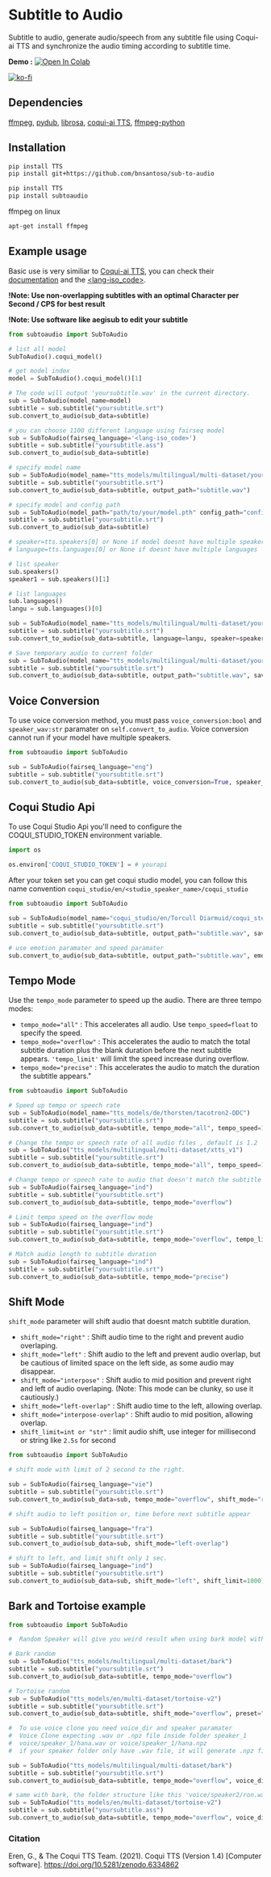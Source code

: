 #  Subtitle to Audio
Subtitle to audio, generate audio/speech from any subtitle file using Coqui-ai TTS and synchronize the audio timing according to subtitle time. 

**Demo :** [![Open In Colab](https://colab.research.google.com/assets/colab-badge.svg)](https://colab.research.google.com/github/bnsantoso/sub-to-audio//blob/main/subtitle_to_audio.ipynb)

[![ko-fi](https://ko-fi.com/img/githubbutton_sm.svg)](https://ko-fi.com/bnsantoso)
##  Dependencies
[ffmpeg](https://ffmpeg.org/), [pydub](https://github.com/jiaaro/pydub), [librosa](https://github.com/librosa/librosa), [coqui-ai TTS](https://github.com/coqui-ai/TTS/), [ffmpeg-python](https://github.com/kkroening/ffmpeg-python)

##  Installation

```bash
pip install TTS
pip install git+https://github.com/bnsantoso/sub-to-audio
```
```bash
pip install TTS
pip install subtoaudio
```
ffmpeg on linux
```bash
apt-get install ffmpeg
```
## Example usage

Basic use is very similiar to [Coqui-ai TTS](https://github.com/coqui-ai/TTS/), you can check their [documentation](https://tts.readthedocs.io/en/latest/inference.html) and the [<lang-iso_code>](https://dl.fbaipublicfiles.com/mms/tts/all-tts-languages.html).

**!Note: Use non-overlapping subtitles with an optimal Character per Second / CPS for best result**

**!Note: Use software like aegisub to edit your subtitle**

```python
from subtoaudio import SubToAudio

# list all model
SubToAudio().coqui_model()

# get model index
model = SubToAudio().coqui_model()[1]

# The code will output 'yoursubtitle.wav' in the current directory.
sub = SubToAudio(model_name=model)
subtitle = sub.subtitle("yoursubtitle.srt")
sub.convert_to_audio(sub_data=subtitle)

# you can choose 1100 different language using fairseq model
sub = SubToAudio(fairseq_language='<lang-iso_code>')
subtitle = sub.subtitle("yoursubtitle.ass")
sub.convert_to_audio(sub_data=subtitle) 

# specify model name
sub = SubToAudio(model_name="tts_models/multilingual/multi-dataset/your_tts")
subtitle = sub.subtitle("yoursubtitle.srt")
sub.convert_to_audio(sub_data=subtitle, output_path="subtitle.wav")

# specify model and config path
sub = SubToAudio(model_path="path/to/your/model.pth" config_path="config/path.json")
subtitle = sub.subtitle("yoursubtitle.srt")
sub.convert_to_audio(sub_data=subtitle)

# speaker=tts.speakers[0] or None if model doesnt have multiple speakers
# language=tts.languages[0] or None if doesnt have multiple languages

# list speaker
sub.speakers()
speaker1 = sub.speakers()[1]

# list languages
sub.languages()
langu = sub.languages()[0]

sub = SubToAudio(model_name="tts_models/multilingual/multi-dataset/your_tts")
subtitle = sub.subtitle("yoursubtitle.srt")
sub.convert_to_audio(sub_data=subtitle, language=langu, speaker=speaker1, output_path="subtitle.wav")

# Save temporary audio to current folder
sub = SubToAudio(model_name="tts_models/multilingual/multi-dataset/your_tts")
subtitle = sub.subtitle("yoursubtitle.srt")
sub.convert_to_audio(sub_data=subtitle, output_path="subtitle.wav", save_temp=True)
```

## Voice Conversion

To use voice conversion method, you must pass `voice_conversion:bool` and `speaker_wav:str` paramater on `self.convert_to_audio`. Voice conversion cannot run if your model have multiple speakers.

```python
from subtoaudio import SubToAudio

sub = SubToAudio(fairseq_language="eng")
subtitle = sub.subtitle("yoursubtitle.srt")
sub.convert_to_audio(sub_data=subtitle, voice_conversion=True, speaker_wav="voice.wav", language="en")
```

## Coqui Studio Api

To use Coqui Studio Api you'll need to configure the COQUI_STUDIO_TOKEN environment variable. 

```python
import os

os.environ['COQUI_STUDIO_TOKEN'] = # yourapi
```

After your token set you can get coqui studio model, you can follow this name convention `coqui_studio/en/<studio_speaker_name>/coqui_studio`

```python
from subtoaudio import SubToAudio

sub = SubToAudio(model_name="coqui_studio/en/Torcull Diarmuid/coqui_studio", progress_bar=False)
subtitle = sub.subtitle("yoursubtitle.srt")
sub.convert_to_audio(sub_data=subtitle, output_path="subtitle.wav", save_temp=True)

# use emotion paramater and speed paramater
sub.convert_to_audio(sub_data=subtitle, output_path="subtitle.wav", emotion="Happy", speed=1.5)
```

## Tempo Mode

Use the `tempo_mode` parameter to speed up the audio. There are three tempo modes: 

- `tempo_mode="all"` : This accelerates all audio. Use `tempo_speed=float` to specify the speed.
- `tempo_mode="overflow"` : This accelerates the audio to match the total subtitle duration plus the blank duration before the next subtitle appears. `'tempo_limit'` will limit the speed increase during overflow.
- `tempo_mode="precise"` : This accelerates the audio to match the duration the subtitle appears."


```python
from subtoaudio import SubToAudio

# Speed up tempo or speech rate
sub = SubToAudio(model_name="tts_models/de/thorsten/tacotron2-DDC")
subtitle = sub.subtitle("yoursubtitle.srt")
sub.convert_to_audio(sub_data=subtitle, tempo_mode="all", tempo_speed=1.3)

# Change the tempo or speech rate of all audio files , default is 1.2
sub = SubToAudio("tts_models/multilingual/multi-dataset/xtts_v1")
subtitle = sub.subtitle("yoursubtitle.srt")
sub.convert_to_audio(sub_data=subtitle, tempo_mode="all", tempo_speed=1.3)

# Change tempo or speech rate to audio that doesn't match the subtitle duration
sub = SubToAudio(fairseq_language="ind")
subtitle = sub.subtitle("yoursubtitle.srt")
sub.convert_to_audio(sub_data=subtitle, tempo_mode="overflow")

# Limit tempo speed on the overflow mode 
sub = SubToAudio(fairseq_language="ind")
subtitle = sub.subtitle("yoursubtitle.srt")
sub.convert_to_audio(sub_data=subtitle, tempo_mode="overflow", tempo_limit=1.2)

# Match audio length to subtitle duration
sub = SubToAudio(fairseq_language="ind")
subtitle = sub.subtitle("yoursubtitle.srt")
sub.convert_to_audio(sub_data=subtitle, tempo_mode="precise")
```

## Shift Mode

`shift_mode` parameter will shift audio that doesnt match subtitle duration.

- `shift_mode="right"` : Shift audio time to the right and prevent audio overlaping.
- `shift_mode="left"` : Shift audio to the left and prevent audio overlap, but be cautious of limited space on the left side, as some audio may disappear.
- `shift_mode="interpose"` : Shift audio to mid position and prevent right and left of audio overlaping. (Note: This mode can be clunky, so use it cautiously.)
- `shift_mode="left-overlap"` : Shift audio time to the left, allowing overlap.
- `shift_mode="interpose-overlap"` : Shift audio to mid position, allowing overlap.
- `shift_limit=int or "str"` : limit audio shift, use integer for millisecond or string like `2.5s` for second

```python
from subtoaudio import SubToAudio

# shift mode with limit of 2 second to the right.

sub = SubToAudio(fairseq_language="vie")
subtitle = sub.subtitle("yoursubtitle.srt")
sub.convert_to_audio(sub_data=sub, tempo_mode="overflow", shift_mode="right", limit_shift="2s")

# shift audio to left position or, time before next subtitle appear

sub = SubToAudio(fairseq_language="fra")
subtitle = sub.subtitle("yoursubtitle.srt")
sub.convert_to_audio(sub_data=sub, shift_mode="left-overlap")

# shift to left, and limit shift only 1 sec.
sub = SubToAudio(fairseq_language="ind")
subtitle = sub.subtitle("yoursubtitle.srt")
sub.convert_to_audio(sub_data=sub, shift_mode="left", shift_limit=1000) # 1000 = 1s
```

## Bark and Tortoise example

```python
from subtoaudio import SubToAudio

#  Random Speaker will give you weird result when using bark model with SubToAudio

# Bark random
sub = SubToAudio("tts_models/multilingual/multi-dataset/bark")
subtitle = sub.subtitle("yoursubtitle.srt")
sub.convert_to_audio(sub_data=subtitle, tempo_mode="overflow")

# Tortoise random
sub = SubToAudio("tts_models/en/multi-dataset/tortoise-v2")
subtitle = sub.subtitle("yoursubtitle.srt")
sub.convert_to_audio(sub_data=subtitle, shift_mode="overflow", preset="fast")

#  To use voice clone you need voice_dir and speaker paramater
#  Voice Clone expecting .wav or .npz file inside folder speaker_1
#  voice/speaker_1/hana.wav or voice/speaker_1/hana.npz
#  if your speaker folder only have .wav file, it will generate .npz file after you runing it.

sub = SubToAudio("tts_models/multilingual/multi-dataset/bark")
subtitle = sub.subtitle("yoursubtitle.srt")
sub.convert_to_audio(sub_data=subtitle, tempo_mode="overflow", voice_dir="voice/",speaker="speaker_1")

# same with bark, the folder structure like this 'voice/speaker2/ron.wav'
sub = SubToAudio("tts_models/en/multi-dataset/tortoise-v2")
subtitle = sub.subtitle("yoursubtitle.ass")
sub.convert_to_audio(sub_data=subtitle, tempo_mode="overflow", voice_dir="voice/", speaker="speaker2")

```

###  Citation 
Eren, G., & The Coqui TTS Team. (2021). Coqui TTS (Version 1.4) [Computer software]. https://doi.org/10.5281/zenodo.6334862

